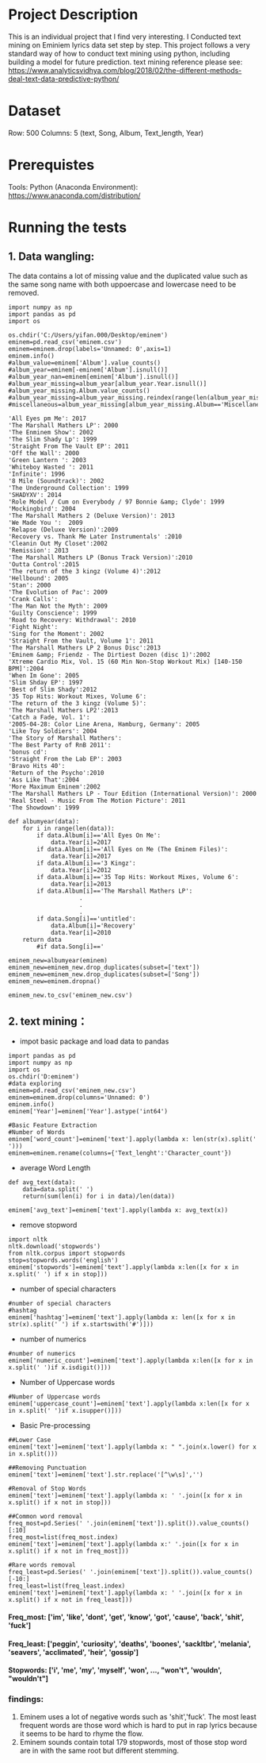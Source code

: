 # Project Description
This is an individual project that I find very interesting. I Conducted text mining on Eminiem lyrics data set step by step. This project follows a very standard way of how to conduct text mining using python, including building a model for future prediction. text mining reference please see: https://www.analyticsvidhya.com/blog/2018/02/the-different-methods-deal-text-data-predictive-python/

# Dataset
Row: 500
Columns: 5 (text, Song, Album, Text_length, Year)

# Prerequistes
Tools:
Python (Anaconda Environment): https://www.anaconda.com/distribution/

# Running the tests
## 1. Data wangling:
The data contains a lot of missing value and the duplicated value such as the same song name with both uppoercase and lowercase need to be removed. 
```
import numpy as np
import pandas as pd
import os

os.chdir('C:/Users/yifan.000/Desktop/eminem')
eminem=pd.read_csv('eminem.csv')
eminem=eminem.drop(labels='Unnamed: 0',axis=1)
eminem.info()
#album_value=eminem['Album'].value_counts()
#album_year=eminem[-eminem['Album'].isnull()]
#album_year_nan=eminem[eminem['Album'].isnull()]
#album_year_missing=album_year[album_year.Year.isnull()]
#album_year_missing.Album.value_counts()
#album_year_missing=album_year_missing.reindex(range(len(album_year_missing)))
#miscellaneous=album_year_missing[album_year_missing.Album=='Miscellaneous']

'All Eyes pm Me': 2017
'The Marshall Mathers LP': 2000
'The Enminem Show': 2002
'The Slim Shady Lp': 1999
'Straight From The Vault EP': 2011
'Off the Wall': 2000
'Green Lantern ': 2003
'Whiteboy Wasted ': 2011
'Infinite': 1996
'8 Mile (Soundtrack)': 2002
'The Underground Collection': 1999
'SHADYXV': 2014
'Role Model / Cum on Everybody / 97 Bonnie &amp; Clyde': 1999
'Mockingbird': 2004
'The Marshall Mathers 2 (Deluxe Version)': 2013
'We Made You ':  2009
'Relapse (Deluxe Version)':2009
'Recovery vs. Thank Me Later Instrumentals' :2010 
'Cleanin Out My Closet':2002
'Remission': 2013
'The Marshall Mathers LP (Bonus Track Version)':2010
'Outta Control':2015
'The return of the 3 kingz (Volume 4)':2012
'Hellbound': 2005
'Stan': 2000
'The Evolution of Pac': 2009
'Crank Calls':
'The Man Not the Myth': 2009
'Guilty Conscience': 1999
'Road to Recovery: Withdrawal': 2010
'Fight Night': 
'Sing for the Moment': 2002
'Straight From the Vault, Volume 1': 2011
'The Marshall Mathers LP 2 Bonus Disc':2013
'Eminem &amp; Friendz - The Dirtiest Dozen (disc 1)':2002
'Xtreme Cardio Mix, Vol. 15 (60 Min Non-Stop Workout Mix) [140-150 BPM]':2004
'When Im Gone': 2005
'Slim Shday EP': 1997
'Best of Slim Shady':2012
'35 Top Hits: Workout Mixes, Volume 6':
'The return of the 3 kingz (Volume 5)':
'The Marshall Mathers LP2':2013
'Catch a Fade, Vol. 1':
'2005-04-28: Color Line Arena, Hamburg, Germany': 2005
'Like Toy Soldiers': 2004
'The Story of Marshall Mathers':   
'The Best Party of RnB 2011':
'bonus cd':
'Straight From the Lab EP': 2003  
'Bravo Hits 40':
'Return of the Psycho':2010
'Ass Like That':2004
'More Maximum Eminem':2002
'The Marshall Mathers LP - Tour Edition (International Version)': 2000
'Real Steel - Music From The Motion Picture': 2011
'The Showdown': 1999

def albumyear(data):
    for i in range(len(data)):
        if data.Album[i]=='All Eyes On Me':
            data.Year[i]=2017
        if data.Album[i]=='All Eyes on Me (The Eminem Files)':
            data.Year[i]=2017
        if data.Album[i]=='3 Kingz':
            data.Year[i]=2012
        if data.Album[i]=='35 Top Hits: Workout Mixes, Volume 6':
            data.Year[i]=2013
        if data.Album[i]=='The Marshall Mathers LP':
                    .
                    .
                    .
        if data.Song[i]=='untitled':
            data.Album[i]='Recovery'
            data.Year[i]=2010
    return data
        #if data.Song[i]=='

eminem_new=albumyear(eminem)        
eminem_new=eminem_new.drop_duplicates(subset=['text'])
eminem_new=eminem_new.drop_duplicates(subset=['Song'])           
eminem_new=eminem.dropna()

eminem_new.to_csv('eminem_new.csv')
```

## 2. text mining：
- impot basic package and load data to pandas
```
import pandas as pd
import numpy as np
import os
os.chdir('D:eminem')
#data exploring
eminem=pd.read_csv('eminem_new.csv')
eminem=eminem.drop(columns='Unnamed: 0')
eminem.info()
eminem['Year']=eminem['Year'].astype('int64')

#Basic Feature Extraction
#Number of Words
eminem['word_count']=eminem['text'].apply(lambda x: len(str(x).split(' ')))
eminem=eminem.rename(columns={'Text_lenght':'Character_count'})
```
- average Word Length
```
def avg_text(data):
    data=data.split(' ')
    return(sum(len(i) for i in data)/len(data))
    
eminem['avg_text']=eminem['text'].apply(lambda x: avg_text(x))
```
- remove stopword
```
import nltk
nltk.download('stopwords')
from nltk.corpus import stopwords
stop=stopwords.words('english')
eminem['stopwords']=eminem['text'].apply(lambda x:len([x for x in x.split(' ') if x in stop]))
```
- number of special characters
```
#number of special characters
#hashtag
eminem['hashtag']=eminem['text'].apply(lambda x: len([x for x in str(x).split(' ') if x.startswith('#')]))
```
- number of numerics
```
#number of numerics
eminem['numeric_count']=eminem['text'].apply(lambda x:len([x for x in x.split(' ')if x.isdigit()]))
```
- Number of Uppercase words
```
#Number of Uppercase words
eminem['uppercase_count']=eminem['text'].apply(lambda x:len([x for x in x.split(' ')if x.isupper()]))
```
- Basic Pre-processing
```
##Lower Case
eminem['text']=eminem['text'].apply(lambda x: " ".join(x.lower() for x in x.split()))

##Removing Punctuation
eminem['text']=eminem['text'].str.replace('[^\w\s]','')

#Removal of Stop Words
eminem['text']=eminem['text'].apply(lambda x: ' '.join([x for x in x.split() if x not in stop]))

##Common word removal
freq_most=pd.Series(' '.join(eminem['text']).split()).value_counts()[:10]
freq_most=list(freq_most.index)
eminem['text']=eminem['text'].apply(lambda x:' '.join([x for x in x.split() if x not in freq_most]))

#Rare words removal
freq_least=pd.Series(' '.join(eminem['text']).split()).value_counts()[-10:]
freq_least=list(freq_least.index)
eminem['text']=eminem['text'].apply(lambda x: ' '.join([x for x in x.split() if x not in freq_least]))
```
#### Freq_most: ['im', 'like', 'dont', 'get', 'know', 'got', 'cause', 'back', 'shit', 'fuck']
#### Freq_least: ['peggin', 'curiosity', 'deaths', 'boones', 'sackltbr', 'melania', 'seavers', 'acclimated', 'heir', 'gossip']
#### Stopwords: ['i', 'me', 'my', 'myself', 'won', ..., "won't", 'wouldn', "wouldn't"]

### findings:
1. Eminem uses a lot of negative words such as 'shit','fuck'. The most least frequent words are those word which is hard to put in rap lyrics because it seems to be hard to rhyme the flow.
2. Eminem sounds contain total 179 stopwords, most of those stop word are in with the same root but different stemming.











